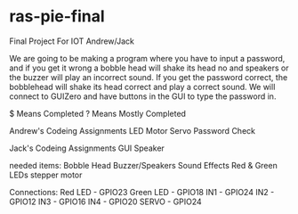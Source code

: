 # ras-pie-final
Final Project For IOT Andrew/Jack

We are going to be making a program where you have to input a password, and if you get it wrong a bobble head will shake its head no and speakers or the buzzer will play an incorrect sound. If you get the password correct, the bobblehead will shake its head correct and play a correct sound.  We will connect to GUIZero and have buttons in the GUI to type the password in.

$ Means Completed
? Means Mostly Completed

Andrew's Codeing Assignments
    LED 
    Motor
    Servo
    Password Check

Jack's Codeing Assignments
    GUI
    Speaker

needed items:
    Bobble Head
    Buzzer/Speakers
    Sound Effects
    Red & Green LEDs
    stepper motor

Connections:
    Red LED - GPIO23
    Green LED - GPIO18
    IN1 - GPIO24
    IN2 - GPIO12
    IN3 - GPIO16
    IN4 - GPIO20
    SERVO - GPIO24